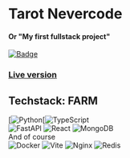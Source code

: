 # Tarot Nevercode
#### Or "My first fullstack project"

[![Badge](https://qjk58x0g1geu.runkit.sh)](https://git.io/gradientbadge)
### [Live version](https://tarot.nevercode.space/)

## Techstack: **FARM**

[![Python](https://img.shields.io/badge/Python-14354C?style=for-the-badge&logo=python&logoColor=white)[![TypeScript](https://img.shields.io/badge/TypeScript-007ACC?style=for-the-badge&logo=typescript&logoColor=white)
<br>
<img src="https://img.shields.io/badge/fastapi-109989?style=for-the-badge&logo=FASTAPI&logoColor=white"  alt="FastAPI"/> 
<img src="https://img.shields.io/badge/React-20232A?style=for-the-badge&logo=react&logoColor=61DAFB"  alt="React"/>
<img src="https://img.shields.io/badge/MongoDB-4EA94B?style=for-the-badge&logo=mongodb&logoColor=white"  alt="MongoDB"/>
<br>
And of course
<br>
<img src="https://img.shields.io/badge/Docker-2CA5E0?style=for-the-badge&logo=docker&logoColor=white" alt="Docker">
<img src="https://img.shields.io/badge/Vite-B73BFE?style=for-the-badge&logo=vite&logoColor=FFD62E" alt="Vite">
<img src="https://img.shields.io/badge/Nginx-009639?style=for-the-badge&logo=nginx&logoColor=white" alt="Nginx">
<img src="https://img.shields.io/badge/redis-CC0000.svg?&style=for-the-badge&logo=redis&logoColor=white" alt="Redis">
